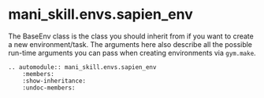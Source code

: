 # mani_skill.envs.sapien_env

The BaseEnv class is the class you should inherit from if you want to create a new environment/task. The arguments here also describe all the possible run-time arguments you can pass when creating environments via `gym.make`.

```{eval-rst}  
.. automodule:: mani_skill.envs.sapien_env
    :members:
    :show-inheritance:
    :undoc-members:
```
